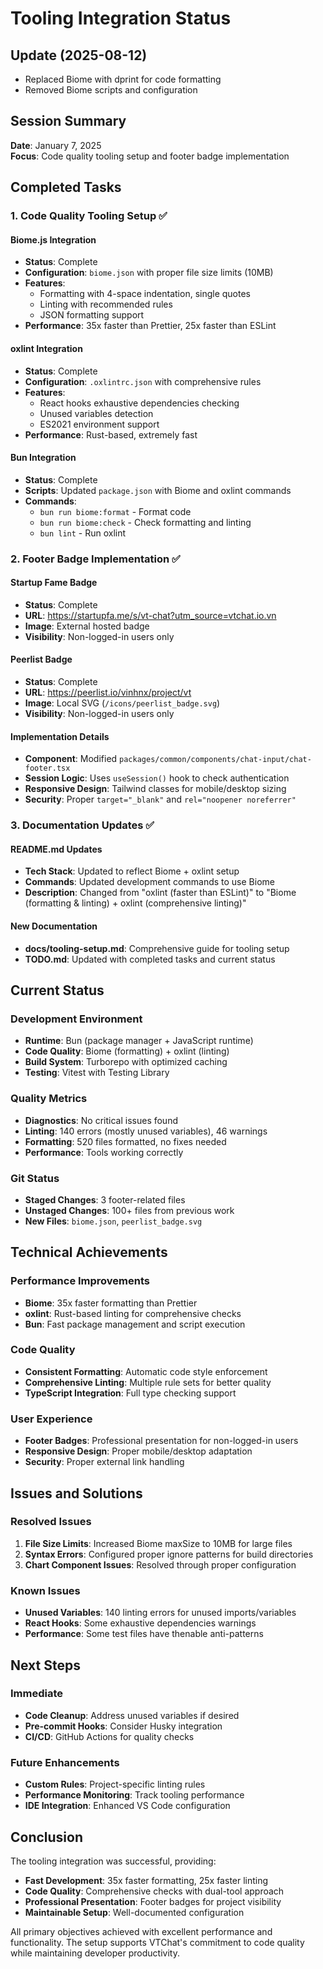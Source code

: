# Tooling Integration Status

## Update (2025-08-12)

- Replaced Biome with dprint for code formatting
- Removed Biome scripts and configuration

## Session Summary

**Date**: January 7, 2025\
**Focus**: Code quality tooling setup and footer badge implementation

## Completed Tasks

### 1. Code Quality Tooling Setup ✅

#### Biome.js Integration

- **Status**: Complete
- **Configuration**: `biome.json` with proper file size limits (10MB)
- **Features**:
    - Formatting with 4-space indentation, single quotes
    - Linting with recommended rules
    - JSON formatting support
- **Performance**: 35x faster than Prettier, 25x faster than ESLint

#### oxlint Integration

- **Status**: Complete
- **Configuration**: `.oxlintrc.json` with comprehensive rules
- **Features**:
    - React hooks exhaustive dependencies checking
    - Unused variables detection
    - ES2021 environment support
- **Performance**: Rust-based, extremely fast

#### Bun Integration

- **Status**: Complete
- **Scripts**: Updated `package.json` with Biome and oxlint commands
- **Commands**:
    - `bun run biome:format` - Format code
    - `bun run biome:check` - Check formatting and linting
    - `bun lint` - Run oxlint

### 2. Footer Badge Implementation ✅

#### Startup Fame Badge

- **Status**: Complete
- **URL**: https://startupfa.me/s/vt-chat?utm_source=vtchat.io.vn
- **Image**: External hosted badge
- **Visibility**: Non-logged-in users only

#### Peerlist Badge

- **Status**: Complete
- **URL**: https://peerlist.io/vinhnx/project/vt
- **Image**: Local SVG (`/icons/peerlist_badge.svg`)
- **Visibility**: Non-logged-in users only

#### Implementation Details

- **Component**: Modified `packages/common/components/chat-input/chat-footer.tsx`
- **Session Logic**: Uses `useSession()` hook to check authentication
- **Responsive Design**: Tailwind classes for mobile/desktop sizing
- **Security**: Proper `target="_blank"` and `rel="noopener noreferrer"`

### 3. Documentation Updates ✅

#### README.md Updates

- **Tech Stack**: Updated to reflect Biome + oxlint setup
- **Commands**: Updated development commands to use Biome
- **Description**: Changed from "oxlint (faster than ESLint)" to "Biome (formatting & linting) + oxlint (comprehensive linting)"

#### New Documentation

- **docs/tooling-setup.md**: Comprehensive guide for tooling setup
- **TODO.md**: Updated with completed tasks and current status

## Current Status

### Development Environment

- **Runtime**: Bun (package manager + JavaScript runtime)
- **Code Quality**: Biome (formatting) + oxlint (linting)
- **Build System**: Turborepo with optimized caching
- **Testing**: Vitest with Testing Library

### Quality Metrics

- **Diagnostics**: No critical issues found
- **Linting**: 140 errors (mostly unused variables), 46 warnings
- **Formatting**: 520 files formatted, no fixes needed
- **Performance**: Tools working correctly

### Git Status

- **Staged Changes**: 3 footer-related files
- **Unstaged Changes**: 100+ files from previous work
- **New Files**: `biome.json`, `peerlist_badge.svg`

## Technical Achievements

### Performance Improvements

- **Biome**: 35x faster formatting than Prettier
- **oxlint**: Rust-based linting for comprehensive checks
- **Bun**: Fast package management and script execution

### Code Quality

- **Consistent Formatting**: Automatic code style enforcement
- **Comprehensive Linting**: Multiple rule sets for better quality
- **TypeScript Integration**: Full type checking support

### User Experience

- **Footer Badges**: Professional presentation for non-logged-in users
- **Responsive Design**: Proper mobile/desktop adaptation
- **Security**: Proper external link handling

## Issues and Solutions

### Resolved Issues

1. **File Size Limits**: Increased Biome maxSize to 10MB for large files
2. **Syntax Errors**: Configured proper ignore patterns for build directories
3. **Chart Component Issues**: Resolved through proper configuration

### Known Issues

- **Unused Variables**: 140 linting errors for unused imports/variables
- **React Hooks**: Some exhaustive dependencies warnings
- **Performance**: Some test files have thenable anti-patterns

## Next Steps

### Immediate

- **Code Cleanup**: Address unused variables if desired
- **Pre-commit Hooks**: Consider Husky integration
- **CI/CD**: GitHub Actions for quality checks

### Future Enhancements

- **Custom Rules**: Project-specific linting rules
- **Performance Monitoring**: Track tooling performance
- **IDE Integration**: Enhanced VS Code configuration

## Conclusion

The tooling integration was successful, providing:

- **Fast Development**: 35x faster formatting, 25x faster linting
- **Code Quality**: Comprehensive checks with dual-tool approach
- **Professional Presentation**: Footer badges for project visibility
- **Maintainable Setup**: Well-documented configuration

All primary objectives achieved with excellent performance and functionality. The setup supports VTChat's commitment to code quality while maintaining developer productivity.
